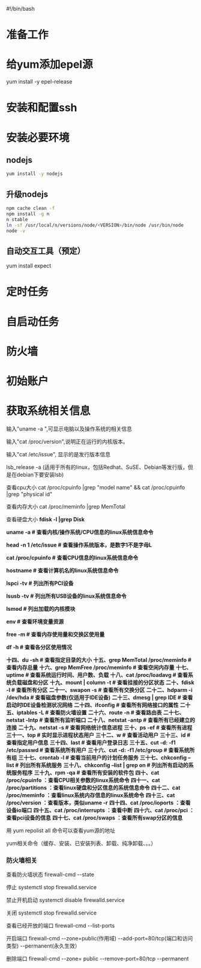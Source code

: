#!/bin/bash
# 准备工作


# 给yum添加epel源
yum install -y epel-release

# 安装和配置ssh

# 安装必要环境
## nodejs

```bash
yum install -y nodejs
```



## 升级nodejs

```bash
npm cache clean -f 
npm install -g n
n stable
ln -sf /usr/local/n/versions/node/<VERSION>/bin/node /usr/bin/node
node -v
```



## 自动交互工具（预定）
yum install expect
# 定时任务

# 自启动任务

# 防火墙

# 初始账户

# 获取系统相关信息

输入"uname -a ",可显示电脑以及操作系统的相关信息

输入"cat /proc/version",说明正在运行的内核版本。

输入"cat /etc/issue", 显示的是发行版本信息

lsb_release -a (适用于所有的linux，包括Redhat、SuSE、Debian等发行版，但是在debian下要安装lsb)

查看cpu大小 cat /proc/cpuinfo |grep "model name" && cat /proc/cpuinfo |grep "physical id"

查看内存大小 cat /proc/meminfo |grep MemTotal

查看硬盘大小 **fdisk -l |grep Disk**

**uname -a # 查看内核/操作系统/CPU信息的linux系统信息命令**

**head -n 1 /etc/issue # 查看操作系统版本，是数字1不是字母L**

**cat /proc/cpuinfo # 查看CPU信息的linux系统信息命令**

**hostname # 查看计算机名的linux系统信息命令**

**lspci -tv # 列出所有PCI设备**

**lsusb -tv # 列出所有USB设备的linux系统信息命令**

**lsmod # 列出加载的内核模块**

**env # 查看环境变量资源**

**free -m # 查看内存使用量和交换区使用量**

**df -h # 查看各分区使用情况**

**十四、du -sh # 查看指定目录的大小**
**十五、grep MemTotal /proc/meminfo # 查看内存总量**
**十六、grep MemFree /proc/meminfo # 查看空闲内存量**
**十七、uptime # 查看系统运行时间、用户数、负载**
**十八、cat /proc/loadavg # 查看系统负载磁盘和分区**
**十九、mount | column -t # 查看挂接的分区状态**
**二十、fdisk -l # 查看所有分区**
**二十一、swapon -s # 查看所有交换分区**
**二十二、hdparm -i /dev/hda # 查看磁盘参数(仅适用于IDE设备)**
**二十三、dmesg | grep IDE # 查看启动时IDE设备检测状况网络**
**二十四、ifconfig # 查看所有网络接口的属性**
**二十五、iptables -L # 查看防火墙设置**
**二十六、route -n # 查看路由表**
**二十七、netstat -lntp # 查看所有监听端口**
**二十八、netstat -antp # 查看所有已经建立的连接**
**二十九、netstat -s # 查看网络统计信息进程**
**三十、ps -ef # 查看所有进程**
**三十一、top # 实时显示进程状态用户**
**三十二、w # 查看活动用户**
**三十三、id # 查看指定用户信息**
**三十四、last # 查看用户登录日志**
**三十五、cut -d: -f1 /etc/passwd # 查看系统所有用户**
**三十六、cut -d: -f1 /etc/group # 查看系统所有组**
**三十七、crontab -l # 查看当前用户的计划任务服务**
**三十七、chkconfig –list # 列出所有系统服务**
**三十八、chkconfig –list | grep on # 列出所有启动的系统服务程序**
**三十九、rpm -qa # 查看所有安装的软件包**
**四十、cat /proc/cpuinfo ：查看CPU相关参数的linux系统命令**
**四十一、cat /proc/partitions ：查看linux硬盘和分区信息的系统信息命令**
**四十二、cat /proc/meminfo ：查看linux系统内存信息的linux系统命令**
**四十三、cat /proc/version ：查看版本，类似uname -r**
**四十四、cat /proc/ioports ：查看设备io端口**
**四十五、cat /proc/interrupts ：查看中断**
**四十六、cat /proc/pci ：查看pci设备的信息**
**四十七、cat /proc/swaps ：查看所有swap分区的信息**





用 yum repolist all 命令可以查看yum源的地址

yum相关命令（缓存、安装、已安装列表、卸载、纯净卸载、。。）



### 防火墙相关

查看防火墙状态 firewall-cmd --state

停止 systemctl stop firewalld.service

禁止开机启动 systemctl disable firewalld.service

关闭 systemctl stop firewalld.service

查看已经开放的端口 firewall-cmd --list-ports

开启端口 firewall-cmd --zone=public(作用域) --add-port=80/tcp(端口和访问类型) --permanent(永久生效）

删除端口 firewall-cmd --zone= public --remove-port=80/tcp --permanent